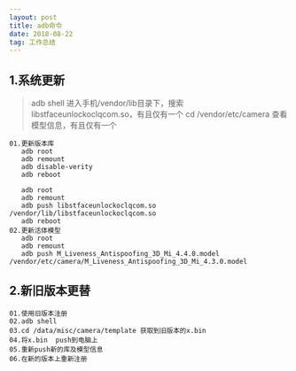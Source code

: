 ```yaml
---
layout: post
title: adb命令
date: 2018-08-22
tag: 工作总结
---
```

## 1.系统更新
> adb shell 进入手机/vendor/lib目录下，搜索libstfaceunlockoclqcom.so，有且仅有一个
> cd /vendor/etc/camera  查看模型信息，有且仅有一个
```
01.更新版本库
   adb root
   adb remount
   adb disable-verity
   adb reboot

   adb root
   adb remount
   adb push libstfaceunlockoclqcom.so /vendor/lib/libstfaceunlockoclqcom.so
   adb reboot
02.更新活体模型
   adb root
   adb remount
   adb push M_Liveness_Antispoofing_3D_Mi_4.4.0.model /vendor/etc/camera/M_Liveness_Antispoofing_3D_Mi_4.3.0.model
```
## 2.新旧版本更替
```
01.使用旧版本注册
02.adb shell
03.cd /data/misc/camera/template 获取到旧版本的x.bin
04.将x.bin  push到电脑上
05.重新push新的库及模型信息
06.在新的版本上重新注册

```